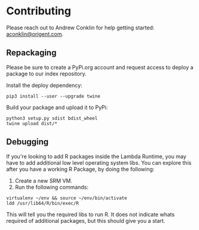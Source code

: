 # Contributing

Please reach out to Andrew Conklin for help getting started: aconklin@origent.com.

## Repackaging

Please be sure to create a PyPi.org account and request access to deploy a package to our index repository.

Install the deploy dependency:
```
pip3 install --user --upgrade twine
```

Build your package and upload it to PyPi:
```
python3 setup.py sdist bdist_wheel
twine upload dist/*
```

## Debugging

If you're looking to add R packages inside the Lambda Runtime, you may have to add additional low level operating system libs. You can explore this after you have a working R Package, by doing the following:

1. Create a new SRM VM.
2. Run the following commands:

```
virtualenv ~/env && source ~/env/bin/activate
ldd /usr/lib64/R/bin/exec/R
```

This will tell you the required libs to run R.  It does not indicate whats required of additional packages, but this should give you a start.
